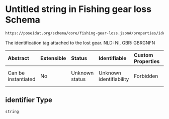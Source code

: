 # Untitled string in Fishing gear loss Schema

```txt
https://poseidat.org/schema/core/fishing-gear-loss.json#/properties/identifier
```

The identification tag attached to the lost gear. NLD: NI, GBR: GBRGNFN

| Abstract            | Extensible | Status         | Identifiable            | Custom Properties | Additional Properties | Access Restrictions | Defined In                                                                            |
| :------------------ | :--------- | :------------- | :---------------------- | :---------------- | :-------------------- | :------------------ | :------------------------------------------------------------------------------------ |
| Can be instantiated | No         | Unknown status | Unknown identifiability | Forbidden         | Allowed               | none                | [fishing-gear-loss.json*](schemas/core/fishing-gear-loss.json "open original schema") |

## identifier Type

`string`

